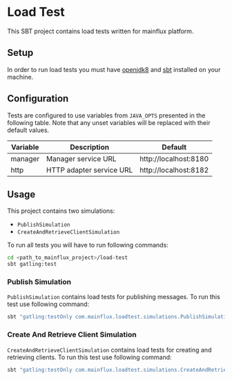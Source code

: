 # Load Test

This SBT project contains load tests written for mainflux platform.

## Setup

In order to run load tests you must have [openjdk8](http://openjdk.java.net/install/) and [sbt](https://www.scala-sbt.org/1.0/docs/Setup.html) installed on your machine.

## Configuration

Tests are configured to use variables from `JAVA_OPTS` presented in the
following table. Note that any unset variables will be replaced with their
default values.

| Variable | Description              | Default               |
|----------|--------------------------|-----------------------|
| manager  | Manager service URL      | http://localhost:8180 |
| http     | HTTP adapter service URL | http://localhost:8182 |

## Usage

This project contains two simulations:

- `PublishSimulation`
- `CreateAndRetrieveClientSimulation`

To run all tests you will have to run following commands:

```bash
cd <path_to_mainflux_project>/load-test
sbt gatling:test
```

### Publish Simulation

`PublishSimulation` contains load tests for publishing messages. To run this test use following command:

```bash
sbt "gatling:testOnly com.mainflux.loadtest.simulations.PublishSimulation"
```

### Create And Retrieve Client Simulation

`CreateAndRetrieveClientSimulation` contains load tests for creating and retrieving clients. To run this test use following command:

```bash
sbt "gatling:testOnly com.mainflux.loadtest.simulations.CreateAndRetrieveClientSimulation"
```
